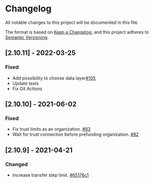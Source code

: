 # Changelog

All notable changes to this project will be documented in this file.

The format is based on [Keep a Changelog](https://keepachangelog.com/en/1.0.0/),
and this project adheres to [Semantic Versioning](https://semver.org/spec/v2.0.0.html).

## [2.10.11] - 2022-03-25

### Fixed

- Add possibility to choose data layer[#105](https://github.com/CirclesUBI/circles-core/pull/105)
- Update tests
- Fix Git Actions

## [2.10.10] - 2021-06-02

### Fixed

- Fix trust limits as an organization. [#83](https://github.com/CirclesUBI/circles-core/pull/83)
- Wait for trust connection before prefunding organization. [#82](https://github.com/CirclesUBI/circles-core/pull/82)

## [2.10.9] - 2021-04-21

### Changed

- Increase transfer step limit. [#65176c1](https://github.com/CirclesUBI/circles-core/commit/65176c1f2fdd82f98877427ac398a1568bc2ad8f)
